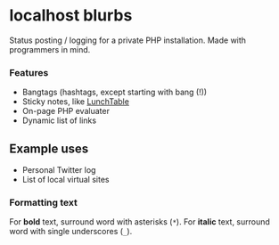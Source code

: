 localhost blurbs
================

Status posting / logging for a private PHP installation. Made with programmers in mind.

### Features

* Bangtags (hashtags, except starting with bang (!))
* Sticky notes, like [LunchTable](http://www.lunch-table.com)
* On-page PHP evaluater
* Dynamic list of links

## Example uses

* Personal Twitter log
* List of local virtual sites

### Formatting text

For **bold** text, surround word with asterisks (`*`).
For __italic__ text, surround word with single underscores (`_`).
